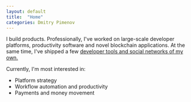 ```yaml
---
layout: default
title:  "Home"
categories: Dmitry Pimenov
---
```


I build products. Professionally, I've worked on large-scale developer platforms, productivity software and novel blockchain applications. At the same time, I've shipped a few [developer tools and social networks of my own.](/projects)

Currently, I'm most interested in:
- Platform strategy
- Workflow automation and productivity
- Payments and money movement